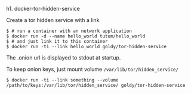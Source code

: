 h1. docker-tor-hidden-service

Create a tor hidden service with a link

```
$ # run a container with an network application
$ docker run -d --name hello_world tutum/hello_world
$ # and just link it to this container
$ docker run -ti --link hello_world goldy/tor-hidden-service
```

The .onion url is displayed to stdout at startup.

To keep onion keys, just mount volume `/var/lib/tor/hidden_service/`

```
$ docker run -ti --link something --volume /path/to/keys:/var/lib/tor/hidden_service/ goldy/tor-hidden-service
```
